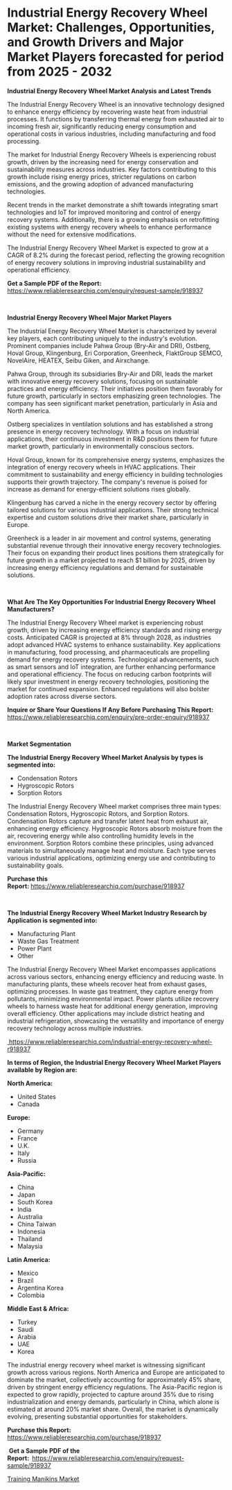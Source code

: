 <p><h1>Industrial Energy Recovery Wheel Market: Challenges, Opportunities, and Growth Drivers and Major Market Players forecasted for period from 2025 - 2032</h1></p><p><strong>Industrial Energy Recovery Wheel Market Analysis and Latest Trends</strong></p>
<p><p>The Industrial Energy Recovery Wheel is an innovative technology designed to enhance energy efficiency by recovering waste heat from industrial processes. It functions by transferring thermal energy from exhausted air to incoming fresh air, significantly reducing energy consumption and operational costs in various industries, including manufacturing and food processing.</p><p>The market for Industrial Energy Recovery Wheels is experiencing robust growth, driven by the increasing need for energy conservation and sustainability measures across industries. Key factors contributing to this growth include rising energy prices, stricter regulations on carbon emissions, and the growing adoption of advanced manufacturing technologies.</p><p>Recent trends in the market demonstrate a shift towards integrating smart technologies and IoT for improved monitoring and control of energy recovery systems. Additionally, there is a growing emphasis on retrofitting existing systems with energy recovery wheels to enhance performance without the need for extensive modifications.</p><p>The Industrial Energy Recovery Wheel Market is expected to grow at a CAGR of 8.2% during the forecast period, reflecting the growing recognition of energy recovery solutions in improving industrial sustainability and operational efficiency.</p></p>
<p><strong>Get a Sample PDF of the Report:&nbsp;</strong> <a href="https://www.reliableresearchiq.com/enquiry/request-sample/918937?utm_campaign=3068&utm_medium=2&utm_source=Github&utm_content=ia&utm_term=11042025&utm_id=industrial-energy-recovery-wheel">https://www.reliableresearchiq.com/enquiry/request-sample/918937</a></p>
<p>&nbsp;</p>
<p><strong>Industrial Energy Recovery Wheel Major Market Players</strong></p>
<p><p>The Industrial Energy Recovery Wheel Market is characterized by several key players, each contributing uniquely to the industry's evolution. Prominent companies include Pahwa Group (Bry-Air and DRI), Ostberg, Hoval Group, Klingenburg, Eri Corporation, Greenheck, FlaktGroup SEMCO, NovelAire, HEATEX, Seibu Giken, and Airxchange.</p><p>Pahwa Group, through its subsidiaries Bry-Air and DRI, leads the market with innovative energy recovery solutions, focusing on sustainable practices and energy efficiency. Their initiatives position them favorably for future growth, particularly in sectors emphasizing green technologies. The company has seen significant market penetration, particularly in Asia and North America.</p><p>Ostberg specializes in ventilation solutions and has established a strong presence in energy recovery technology. With a focus on industrial applications, their continuous investment in R&D positions them for future market growth, particularly in environmentally conscious sectors.</p><p>Hoval Group, known for its comprehensive energy systems, emphasizes the integration of energy recovery wheels in HVAC applications. Their commitment to sustainability and energy efficiency in building technologies supports their growth trajectory. The company's revenue is poised for increase as demand for energy-efficient solutions rises globally.</p><p>Klingenburg has carved a niche in the energy recovery sector by offering tailored solutions for various industrial applications. Their strong technical expertise and custom solutions drive their market share, particularly in Europe.</p><p>Greenheck is a leader in air movement and control systems, generating substantial revenue through their innovative energy recovery technologies. Their focus on expanding their product lines positions them strategically for future growth in a market projected to reach $1 billion by 2025, driven by increasing energy efficiency regulations and demand for sustainable solutions.</p></p>
<p>&nbsp;</p>
<p><strong>What Are The Key Opportunities For Industrial Energy Recovery Wheel Manufacturers?</strong></p>
<p><p>The Industrial Energy Recovery Wheel market is experiencing robust growth, driven by increasing energy efficiency standards and rising energy costs. Anticipated CAGR is projected at 8% through 2028, as industries adopt advanced HVAC systems to enhance sustainability. Key applications in manufacturing, food processing, and pharmaceuticals are propelling demand for energy recovery systems. Technological advancements, such as smart sensors and IoT integration, are further enhancing performance and operational efficiency. The focus on reducing carbon footprints will likely spur investment in energy recovery technologies, positioning the market for continued expansion. Enhanced regulations will also bolster adoption rates across diverse sectors.</p></p>
<p><strong>Inquire or Share Your Questions If Any Before Purchasing This Report:</strong> <a href="https://www.reliableresearchiq.com/enquiry/pre-order-enquiry/918937?utm_campaign=3068&utm_medium=2&utm_source=Github&utm_content=ia&utm_term=11042025&utm_id=industrial-energy-recovery-wheel">https://www.reliableresearchiq.com/enquiry/pre-order-enquiry/918937</a></p>
<p>&nbsp;</p>
<p><strong>Market Segmentation</strong></p>
<p><strong>The Industrial Energy Recovery Wheel Market Analysis by types is segmented into:</strong></p>
<p><ul><li>Condensation Rotors</li><li>Hygroscopic Rotors</li><li>Sorption Rotors</li></ul></p>
<p><p>The Industrial Energy Recovery Wheel market comprises three main types: Condensation Rotors, Hygroscopic Rotors, and Sorption Rotors. Condensation Rotors capture and transfer latent heat from exhaust air, enhancing energy efficiency. Hygroscopic Rotors absorb moisture from the air, recovering energy while also controlling humidity levels in the environment. Sorption Rotors combine these principles, using advanced materials to simultaneously manage heat and moisture. Each type serves various industrial applications, optimizing energy use and contributing to sustainability goals.</p></p>
<p><strong>Purchase this Report:&nbsp;</strong><a href="https://www.reliableresearchiq.com/purchase/918937?utm_campaign=3068&utm_medium=2&utm_source=Github&utm_content=ia&utm_term=11042025&utm_id=industrial-energy-recovery-wheel">https://www.reliableresearchiq.com/purchase/918937</a></p>
<p>&nbsp;</p>
<p><strong>The Industrial Energy Recovery Wheel Market Industry Research by Application is segmented into:</strong></p>
<p><ul><li>Manufacturing Plant</li><li>Waste Gas Treatment</li><li>Power Plant</li><li>Other</li></ul></p>
<p><p>The Industrial Energy Recovery Wheel Market encompasses applications across various sectors, enhancing energy efficiency and reducing waste. In manufacturing plants, these wheels recover heat from exhaust gases, optimizing processes. In waste gas treatment, they capture energy from pollutants, minimizing environmental impact. Power plants utilize recovery wheels to harness waste heat for additional energy generation, improving overall efficiency. Other applications may include district heating and industrial refrigeration, showcasing the versatility and importance of energy recovery technology across multiple industries.</p></p>
<p><a href="https://www.reliableresearchiq.com/industrial-energy-recovery-wheel-r918937?utm_campaign=3068&utm_medium=2&utm_source=Github&utm_content=ia&utm_term=11042025&utm_id=industrial-energy-recovery-wheel">&nbsp;https://www.reliableresearchiq.com/industrial-energy-recovery-wheel-r918937</a></p>
<p><strong>In terms of Region, the Industrial Energy Recovery Wheel Market Players available by Region are:</strong></p>
<p>
    <p> <strong> North America: </strong>
        <ul>
            <li>United States</li>
            <li>Canada</li>
        </ul>
        </p> 
    <p> <strong> Europe: </strong>
        <ul>
            <li>Germany</li>
            <li>France</li>
            <li>U.K.</li>
            <li>Italy</li>
            <li>Russia</li>
        </ul>
        </p> 
    <p> <strong> Asia-Pacific: </strong>
        <ul>
            <li>China</li>
            <li>Japan</li>
            <li>South Korea</li>
            <li>India</li>
            <li>Australia</li>
            <li>China Taiwan</li>
            <li>Indonesia</li>
            <li>Thailand</li>
            <li>Malaysia</li>
        </ul>
        </p> 
    <p> <strong> Latin America: </strong>
        <ul>
            <li>Mexico</li>
            <li>Brazil</li>
            <li>Argentina Korea</li>
            <li>Colombia</li>
        </ul>
        </p> 
    <p> <strong> Middle East & Africa: </strong>
        <ul>
            <li>Turkey</li>
            <li>Saudi</li>
            <li>Arabia</li>
            <li>UAE</li>
            <li>Korea</li>
        </ul>
    </p>
    </p>
<p><p>The industrial energy recovery wheel market is witnessing significant growth across various regions. North America and Europe are anticipated to dominate the market, collectively accounting for approximately 45% share, driven by stringent energy efficiency regulations. The Asia-Pacific region is expected to grow rapidly, projected to capture around 35% due to rising industrialization and energy demands, particularly in China, which alone is estimated at around 20% market share. Overall, the market is dynamically evolving, presenting substantial opportunities for stakeholders.</p></p>
<p><strong>Purchase this Report: </strong><a href="https://www.reliableresearchiq.com/purchase/918937?utm_campaign=3068&utm_medium=2&utm_source=Github&utm_content=ia&utm_term=11042025&utm_id=industrial-energy-recovery-wheel">https://www.reliableresearchiq.com/purchase/918937</a></p>
<p>&nbsp;<strong>Get a Sample PDF of the Report:&nbsp;&nbsp;</strong><a href="https://www.reliableresearchiq.com/enquiry/request-sample/918937?utm_campaign=3068&utm_medium=2&utm_source=Github&utm_content=ia&utm_term=11042025&utm_id=industrial-energy-recovery-wheel">https://www.reliableresearchiq.com/enquiry/request-sample/918937</a></p>
<p><strong></strong></p>
<p><p><a href="https://github.com/shamstirroc7/Market-Research-Report-List-1/blob/main/training-manikins-market.md?utm_campaign=3068&utm_medium=2&utm_source=Github&utm_content=ia&utm_term=11042025&utm_id=industrial-energy-recovery-wheel">Training Manikins Market</a></p></p>